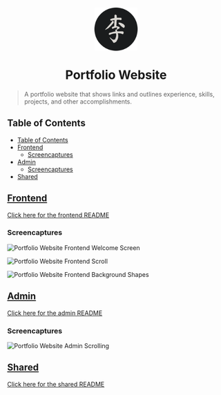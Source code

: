 <p align="center">
    <img align="center" alt="logo" src="./readme-assets/icon-rounded.png" height=100px width=100px/>
    <h1 align="center"> Portfolio Website </h1>
</p>

> A portfolio website that shows links and outlines experience, skills, projects, and other accomplishments.

## Table of Contents

- [Table of Contents](#table-of-contents)
- [Frontend](#frontend)
  - [Screencaptures](#screencaptures)
- [Admin](#admin)
  - [Screencaptures](#screencaptures-1)
- [Shared](#shared)

## [Frontend](./frontend/)

[Click here for the frontend README](./frontend/README.md)

### Screencaptures

![Portfolio Website Frontend Welcome Screen](./readme-assets/portfolio-website-frontend-welcome-card.gif)

![Portfolio Website Frontend Scroll](./readme-assets/portfolio-website-frontend-scroll.gif)

![Portfolio Website Frontend Background Shapes](./readme-assets/portfolio-website-frontend-background-shapes.gif)

## [Admin](./admin/)

[Click here for the admin README](./admin/README.md)

### Screencaptures

![Portfolio Website Admin Scrolling](./readme-assets/portfolio-website-admin-scroll.gif)

## [Shared](./shared/)

[Click here for the shared README](./shared/README.md)
